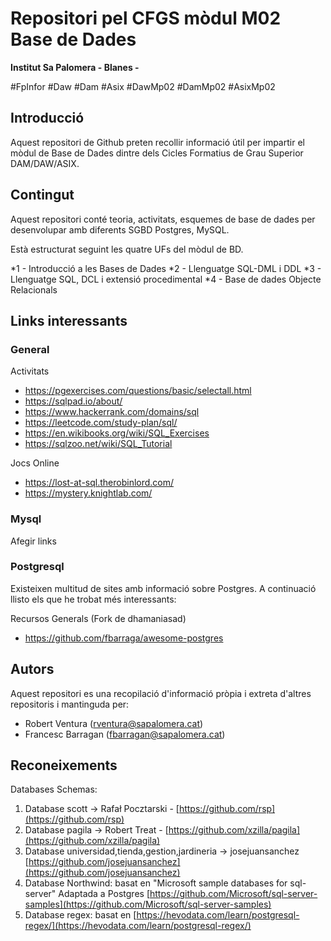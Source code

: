 # Repositori pel CFGS mòdul M02 Base de Dades 
**Institut Sa Palomera - Blanes -**

#FpInfor #Daw #Dam #Asix #DawMp02 #DamMp02 #AsixMp02

## Introducció

Aquest repositori de Github preten recollir informació útil per impartir el mòdul de Base de Dades dintre dels Cicles Formatius de Grau Superior DAM/DAW/ASIX.

## Contingut

Aquest repositori conté teoria, activitats, esquemes de base de dades per desenvolupar amb diferents SGBD Postgres, MySQL.

Està estructurat seguint les quatre UFs del mòdul de BD.

*1 - Introducció a les Bases de Dades
*2 - Llenguatge SQL-DML i DDL
*3 - Llenguatge SQL, DCL i extensió procedimental
*4 - Base de dades Objecte Relacionals

## Links interessants
### General
  
  Activitats
  * https://pgexercises.com/questions/basic/selectall.html
  * https://sqlpad.io/about/
  * https://www.hackerrank.com/domains/sql
  * https://leetcode.com/study-plan/sql/
  * https://en.wikibooks.org/wiki/SQL_Exercises
  * https://sqlzoo.net/wiki/SQL_Tutorial


  Jocs Online
  * https://lost-at-sql.therobinlord.com/
  * https://mystery.knightlab.com/

### Mysql

Afegir links

### Postgresql
Existeixen multitud de sites amb informació sobre Postgres. A continuació llisto els que he trobat més interessants:

  Recursos Generals (Fork de dhamaniasad)
  * https://github.com/fbarraga/awesome-postgres

## Autors

Aquest repositori es una recopilació d'informació pròpia i extreta d'altres repositoris i mantinguda per:

* Robert Ventura (rventura@sapalomera.cat)
* Francesc Barragan (fbarragan@sapalomera.cat)

## Reconeixements

Databases Schemas:

1. Database scott  -> Rafał Pocztarski - [https://github.com/rsp](https://github.com/rsp)
2. Database pagila -> Robert Treat - [https://github.com/xzilla/pagila](https://github.com/xzilla/pagila)
3. Database universidad,tienda,gestion,jardineria -> josejuansanchez [https://github.com/josejuansanchez](https://github.com/josejuansanchez)
4. Database Northwind: basat en "Microsoft sample databases for sql-server" Adaptada a Postgres [https://github.com/Microsoft/sql-server-samples](https://github.com/Microsoft/sql-server-samples)
5. Database regex: basat en [https://hevodata.com/learn/postgresql-regex/](https://hevodata.com/learn/postgresql-regex/)

